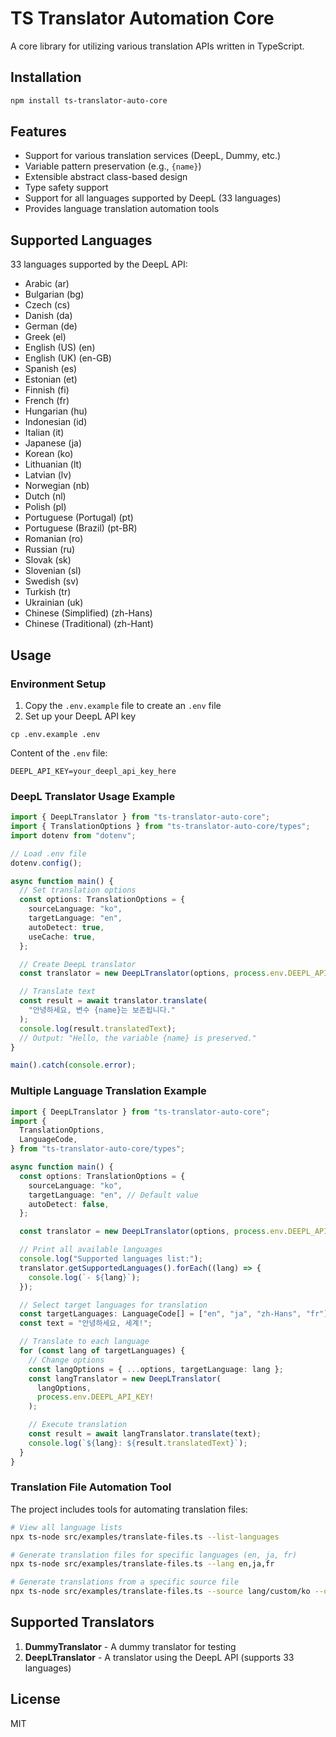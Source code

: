 # TS Translator Automation Core

A core library for utilizing various translation APIs written in TypeScript.

## Installation

```bash
npm install ts-translator-auto-core
```

## Features

- Support for various translation services (DeepL, Dummy, etc.)
- Variable pattern preservation (e.g., `{name}`)
- Extensible abstract class-based design
- Type safety support
- Support for all languages supported by DeepL (33 languages)
- Provides language translation automation tools

## Supported Languages

33 languages supported by the DeepL API:

- Arabic (ar)
- Bulgarian (bg)
- Czech (cs)
- Danish (da)
- German (de)
- Greek (el)
- English (US) (en)
- English (UK) (en-GB)
- Spanish (es)
- Estonian (et)
- Finnish (fi)
- French (fr)
- Hungarian (hu)
- Indonesian (id)
- Italian (it)
- Japanese (ja)
- Korean (ko)
- Lithuanian (lt)
- Latvian (lv)
- Norwegian (nb)
- Dutch (nl)
- Polish (pl)
- Portuguese (Portugal) (pt)
- Portuguese (Brazil) (pt-BR)
- Romanian (ro)
- Russian (ru)
- Slovak (sk)
- Slovenian (sl)
- Swedish (sv)
- Turkish (tr)
- Ukrainian (uk)
- Chinese (Simplified) (zh-Hans)
- Chinese (Traditional) (zh-Hant)

## Usage

### Environment Setup

1. Copy the `.env.example` file to create an `.env` file
2. Set up your DeepL API key

```
cp .env.example .env
```

Content of the `.env` file:

```
DEEPL_API_KEY=your_deepl_api_key_here
```

### DeepL Translator Usage Example

```typescript
import { DeepLTranslator } from "ts-translator-auto-core";
import { TranslationOptions } from "ts-translator-auto-core/types";
import dotenv from "dotenv";

// Load .env file
dotenv.config();

async function main() {
  // Set translation options
  const options: TranslationOptions = {
    sourceLanguage: "ko",
    targetLanguage: "en",
    autoDetect: true,
    useCache: true,
  };

  // Create DeepL translator
  const translator = new DeepLTranslator(options, process.env.DEEPL_API_KEY!);

  // Translate text
  const result = await translator.translate(
    "안녕하세요, 변수 {name}는 보존됩니다."
  );
  console.log(result.translatedText);
  // Output: "Hello, the variable {name} is preserved."
}

main().catch(console.error);
```

### Multiple Language Translation Example

```typescript
import { DeepLTranslator } from "ts-translator-auto-core";
import {
  TranslationOptions,
  LanguageCode,
} from "ts-translator-auto-core/types";

async function main() {
  const options: TranslationOptions = {
    sourceLanguage: "ko",
    targetLanguage: "en", // Default value
    autoDetect: false,
  };

  const translator = new DeepLTranslator(options, process.env.DEEPL_API_KEY!);

  // Print all available languages
  console.log("Supported languages list:");
  translator.getSupportedLanguages().forEach((lang) => {
    console.log(`- ${lang}`);
  });

  // Select target languages for translation
  const targetLanguages: LanguageCode[] = ["en", "ja", "zh-Hans", "fr"];
  const text = "안녕하세요, 세계!";

  // Translate to each language
  for (const lang of targetLanguages) {
    // Change options
    const langOptions = { ...options, targetLanguage: lang };
    const langTranslator = new DeepLTranslator(
      langOptions,
      process.env.DEEPL_API_KEY!
    );

    // Execute translation
    const result = await langTranslator.translate(text);
    console.log(`${lang}: ${result.translatedText}`);
  }
}
```

### Translation File Automation Tool

The project includes tools for automating translation files:

```bash
# View all language lists
npx ts-node src/examples/translate-files.ts --list-languages

# Generate translation files for specific languages (en, ja, fr)
npx ts-node src/examples/translate-files.ts --lang en,ja,fr

# Generate translations from a specific source file
npx ts-node src/examples/translate-files.ts --source lang/custom/ko --output lang/custom
```

## Supported Translators

1. **DummyTranslator** - A dummy translator for testing
2. **DeepLTranslator** - A translator using the DeepL API (supports 33 languages)

## License

MIT
